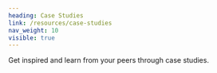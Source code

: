 ```yaml
---
heading: Case Studies
link: /resources/case-studies
nav_weight: 10
visible: true
---
```


Get inspired and learn from your peers through case studies.
